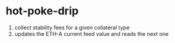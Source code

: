 # hot-poke-drip
1. collect stability fees for a given collateral type
2. updates the ETH-A current feed value and reads the next one
